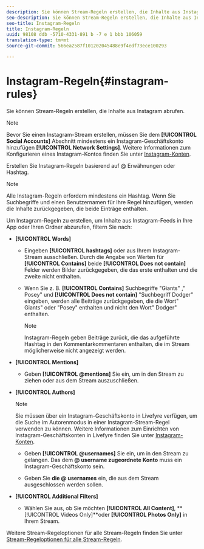 ```yaml
---
description: Sie können Stream-Regeln erstellen, die Inhalte aus Instagram abrufen.
seo-description: Sie können Stream-Regeln erstellen, die Inhalte aus Instagram abrufen.
seo-title: Instagram-Regeln
title: Instagram-Regeln
uuid: 98108 ddb -5710-4331-891 b -7 e 1 bbb 106059
translation-type: tm+mt
source-git-commit: 566ea2587f101202045488e9f4edf73ece100293

---
```



# Instagram-Regeln{#instagram-rules}

Sie können Stream-Regeln erstellen, die Inhalte aus Instagram abrufen.

>[!NOTE]
>
>Bevor Sie einen Instagram-Stream erstellen, müssen Sie dem **[!UICONTROL Social Accounts]** Abschnitt mindestens ein Instagram-Geschäftskonto hinzufügen **[!UICONTROL Network Settings]**. Weitere Informationen zum Konfigurieren eines Instagram-Kontos finden Sie unter [Instagram-Konten](../c-users-creating-accounts-with-studio-access/t-configure-social-accout-instagram/c-about-instagram-accounts.md#c_about_instagram_accounts).

Erstellen Sie Instagram-Regeln basierend auf @ Erwähnungen oder Hashtag.

>[!NOTE]
>
>Alle Instagram-Regeln erfordern mindestens ein Hashtag. Wenn Sie Suchbegriffe und einen Benutzernamen für Ihre Regel hinzufügen, werden die Inhalte zurückgegeben, die beide Einträge enthalten.

Um Instagram-Regeln zu erstellen, um Inhalte aus Instagram-Feeds in Ihre App oder Ihren Ordner abzurufen, filtern Sie nach:

* **[!UICONTROL Words]**

   * Eingeben **[!UICONTROL hashtags]** oder aus Ihrem Instagram-Stream ausschließen. Durch die Angabe von Werten für **[!UICONTROL Contains]** beide **[!UICONTROL Does not contain]** Felder werden Bilder zurückgegeben, die das erste enthalten und die zweite nicht enthalten.

   * Wenn Sie z. B. **[!UICONTROL Contains]** Suchbegriffe "Giants" ," Posey" und **[!UICONTROL Does not contain]** "Suchbegriff Dodger" eingeben, werden alle Beiträge zurückgegeben, die die Wort" Giants" oder "Posey" enthalten und nicht den Wort" Dodger" enthalten.

      >[!NOTE]
      >
      >Instagram-Regeln geben Beiträge zurück, die das aufgeführte Hashtag in den Kommentarkommentaren enthalten, die im Stream möglicherweise nicht angezeigt werden.

* **[!UICONTROL Mentions]**

   * Geben **[!UICONTROL @mentions]** Sie ein, um in den Stream zu ziehen oder aus dem Stream auszuschließen.

* **[!UICONTROL Authors]**

   >[!NOTE]
   >
   >Sie müssen über ein Instagram-Geschäftskonto in Livefyre verfügen, um die Suche im Autorenmodus in einer Instagram-Stream-Regel verwenden zu können. Weitere Informationen zum Einrichten von Instagram-Geschäftskonten in Livefyre finden Sie unter [Instagram-Konten](../c-users-creating-accounts-with-studio-access/t-configure-social-accout-instagram/c-about-instagram-accounts.md#c_about_instagram_accounts).

   * Geben **[!UICONTROL @usernames]** Sie ein, um in den Stream zu gelangen. Das dem **@ username zugeordnete Konto** muss ein Instagram-Geschäftskonto sein.

   * Geben Sie **die @ usernames** ein, die aus dem Stream ausgeschlossen werden sollen.

* **[!UICONTROL Additional Filters]**

   * Wählen Sie aus, ob Sie möchten **[!UICONTROL All Content]**, **[!UICONTROL Videos Only]**oder **[!UICONTROL Photos Only]** in Ihrem Stream.

Weitere Stream-Regeloptionen für alle Stream-Regeln finden Sie unter [Stream-Regeloptionen für alle Stream-Regeln](../c-streams/c-stream-rule-options-for-all-stream-rules.md#c_stream_rule_options_for_all_stream_rules).
